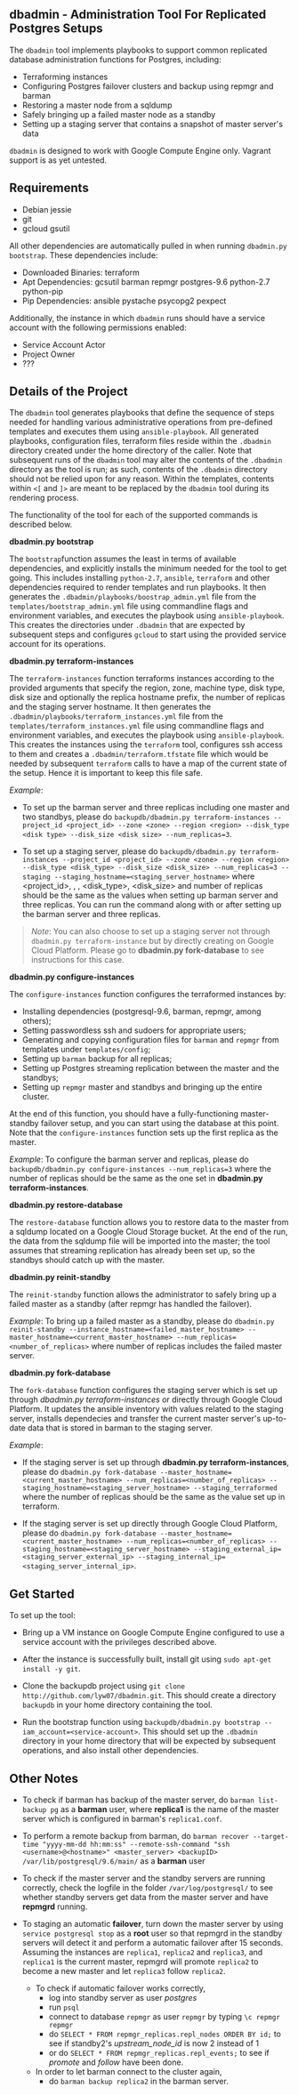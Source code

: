 ## dbadmin - Administration Tool For Replicated Postgres Setups

The `dbadmin` tool implements playbooks to support common replicated database administration functions for Postgres, including:

- Terraforming instances
- Configuring Postgres failover clusters and backup using repmgr and barman
- Restoring a master node from a sqldump
- Safely bringing up a failed master node as a standby
- Setting up a staging server that contains a snapshot of master server's data

`dbadmin` is designed to work with Google Compute Engine only. Vagrant support is as yet untested.

Requirements
----------------------
- Debian jessie
- git
- gcloud gsutil

All other dependencies are automatically pulled in when running `dbadmin.py bootstrap`. These dependencies include:

- Downloaded Binaries: terraform
- Apt Dependencies: gcsutil barman repmgr postgres-9.6 python-2.7 python-pip
- Pip Dependencies: ansible pystache psycopg2 pexpect

Additionally, the instance in which `dbadmin` runs should have a service account with the following permissions enabled:

- Service Account Actor
- Project Owner
- ???

Details of the Project
----------------------

The `dbadmin` tool generates playbooks that define the sequence of steps needed for handling various administrative operations from pre-defined templates and executes them
using `ansible-playbook`. All generated playbooks, configuration files, terraform files reside within the `.dbadmin` directory created under the home directory of the caller. Note that subsequent runs of the `dbadmin` tool may alter the contents of the `.dbadmin` directory as the tool is run; as such, contents of the `.dbadmin` directory should not be relied upon for any reason. Within the templates, contents within `<[` and `]>` are meant to be replaced by the `dbadmin` tool during its rendering process. 

The functionality of the tool for each of the supported commands is described below.

**dbadmin.py bootstrap**

The `bootstrap`function assumes the least in terms of available dependencies, and explicitly installs the minimum needed for the tool to get going. This includes installing
`python-2.7`, `ansible`, `terraform` and other dependencies required to render templates and run playbooks. It then generates the `.dbadmin/playbooks/boostrap_admin.yml` file from
the `templates/bootstrap_admin.yml` file using commandline flags and environment variables, and executes the playbook using `ansible-playbook`. This creates the directories under `.dbadmin` that are expected by subsequent steps and configures `gcloud` to start using the provided service account for its operations. 

**dbadmin.py terraform-instances**

The `terraform-instances` function terraforms instances according to the provided arguments that specify the region, zone, machine type, disk type, disk size and optionally the replica hostname prefix, the number of replicas and the staging server hostname. It then generates the `.dbadmin/playbooks/terraform_instances.yml` file from the `templates/terraform_instances.yml` file using commandline flags and environment variables, and executes the playbook using `ansible-playbook`. This creates the instances using the `terraform` tool, configures ssh access to them and creates a `.dbadmin/terraform.tfstate` file which would be needed by subsequent `terraform` calls to have a map of the current state of the setup. Hence it is important to keep this file safe. 

*Example*: 
* To set up the barman server and three replicas including one master and two standbys, please do `backupdb/dbadmin.py terraform-instances --project_id <project_id> --zone <zone> --region <region> --disk_type <disk type> --disk_size <disk size> --num_replicas=3`. 

* To set up a staging server, please do `backupdb/dbadmin.py terraform-instances --project_id <project_id> --zone <zone> --region <region> --disk_type <disk_type> --disk_size <disk_size> --num_replicas=3 --staging --staging_hostname=<staging_server_hostname>` where <project_id>, <zone>, <region>, <disk_type>, <disk_size> and number of replicas should be the same as the values when setting up barman server and three replicas. You can run the command along with or after setting up the barman server and three replicas.

> *Note*: You can also choose to set up a staging server not through `dbadmin.py terraform-instance` but by directly creating on Google Cloud Platform. Please go to **dbadmin.py fork-database** to see instructions for this case.

**dbadmin.py configure-instances**

The `configure-instances` function configures the terraformed instances by:

- Installing dependencies (postgresql-9.6, barman, repmgr, among others);
- Setting passwordless ssh and sudoers for appropriate users;
- Generating and copying configuration files for `barman` and `repmgr` from templates under `templates/config`;
- Setting up `barman` backup for all replicas;
- Setting up Postgres streaming replication between the master and the standbys;
- Setting up `repmgr` master and standbys and bringing up the entire cluster.

At the end of this function, you should have a fully-functioning master-standby failover setup, and you can start using the database at this point. Note that the `configure-instances` function sets up the first replica as the master. 

*Example*: 
To configure the barman server and replicas, please do `backupdb/dbadmin.py configure-instances --num_replicas=3` where the number of replicas should be the same as the one set in **dbadmin.py terraform-instances**.

**dbadmin.py restore-database**

The `restore-database` function allows you to restore data to the master from a sqldump located on a Google Cloud Storage bucket. At the end of the run, the data from the sqldump file will be imported into the master; the tool assumes that streaming replication has already been set up, so the standbys should catch up with the master. 

**dbadmin.py reinit-standby**

The `reinit-standby` function allows the administrator to safely bring up a failed master as a standby (after repmgr has handled the failover).

*Example*:
To bring up a failed master as a standby, please do `dbadmin.py reinit-standby --instance_hostname=<failed_master_hostname> --master_hostname=<current_master_hostname> --num_replicas=<number_of_replicas>` where number of replicas includes the failed master server.

**dbadmin.py fork-database**

The `fork-database` function configures the staging server which is set up through *dbadmin.py terraform-instances* or directly through Google Cloud Platform. It updates the ansible inventory with values related to the staging server, installs dependecies and transfer the current master server's up-to-date data that is stored in barman to the staging server.

*Example*:
* If the staging server is set up through **dbadmin.py terraform-instances**, please do `dbadmin.py fork-database --master_hostname=<current_master_hostname> --num_replicas=<number_of_replicas> --staging_hostname=<staging_server_hostname> --staging_terraformed` where the number of replicas should be the same as the value set up in terraform.

* If the staging server is set up directly through Google Cloud Platform, please do `dbadmin.py fork-database --master_hostname=<current_master_hostname> --num_replicas=<number_of_replicas> --staging_hostname=<staging_server_hostname> --staging_external_ip=<staging_server_external_ip> --staging_internal_ip=<staging_server_internal_ip>`.

Get Started
----------------------
To set up the tool:

* Bring up a VM instance on Google Compute Engine configured to use a service account with the privileges described above.
 
* After the instance is successfully built, install git using `sudo apt-get install -y git`.

* Clone the backupdb project using `git clone http://github.com/lyw07/dbadmin.git`. This should create a directory `backupdb` in your home directory containing the tool.

* Run the bootstrap function using `backupdb/dbadmin.py bootstrap --iam_account=<service-account>`. This should set up the `.dbadmin` directory in your home directory that will be expected by subsequent operations, and also install other dependencies. 

Other Notes
------------------------

* To check if barman has backup of the master server, do `barman list-backup pg` as a **barman** user, where **replica1** is the name of the master server which is configured in barman's `replica1.conf`. 

* To perform a remote backup from barman, do `barman recover --target-time "yyyy-mm-dd hh:mm:ss" --remote-ssh-command "ssh <username>@<hostname>" <master_server> <backupID> /var/lib/postgresql/9.6/main/` as a **barman** user

* To check if the master server and the standby servers are running correctly, check the logfile in the folder `/var/log/postgresql/` to see whether standby servers get data from the master server and have **repmgrd** running.

* To staging an automatic **failover**, turn down the master server by using `service postgresql stop` as a **root** user so that repmgrd in the standby servers will detect it and perform a automatic failover after 15 seconds. Assuming the instances are `replica1`, `replica2` and `replica3`, and `replica1` is the current master, repmgrd will promote `replica2` to become a new master and let `replica3` follow `replica2`.
	* To check if automatic failover works correctly, 
		* log into standby server as user *postgres*
		* run `psql`
		* connect to database `repmgr` as user `repmgr` by typing `\c repmgr repmgr`
		* do `SELECT * FROM repmgr_replicas.repl_nodes ORDER BY id;` to see if standby2's *upstream_node_id* is now 2 instead of 1
		* or do `SELECT * FROM repmgr_replicas.repl_events;` to see if *promote* and *follow* have been done.
	* In order to let barman connect to the cluster again, 
		* do `barman backup replica2` in the barman server.

